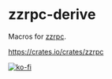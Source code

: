 # zzrpc-derive

Macros for [zzrpc](https://github.com/zduny/zzrpc).

https://crates.io/crates/zzrpc

[![ko-fi](https://ko-fi.com/img/githubbutton_sm.svg)](https://ko-fi.com/O5O31JYZ4)
